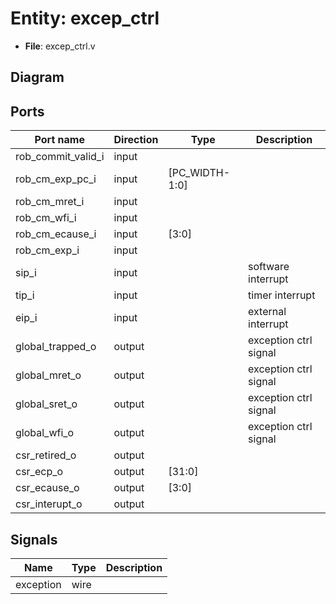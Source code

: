 # Entity: excep_ctrl 

- **File**: excep_ctrl.v
## Diagram

## Ports

| Port name          | Direction | Type           | Description |
| ------------------ | --------- | -------------- | ----------- |
| rob_commit_valid_i | input     |                |             |
| rob_cm_exp_pc_i    | input     | [PC_WIDTH-1:0] |             |
| rob_cm_mret_i      | input     |                |             |
| rob_cm_wfi_i       | input     |                |             |
| rob_cm_ecause_i    | input     | [3:0]          |             |
| rob_cm_exp_i       | input     |                |             |
| sip_i              | input     |                |  software interrupt           |
| tip_i              | input     |                |  timer interrupt           |
| eip_i              | input     |                |  external interrupt           |
| global_trapped_o   | output    |                |  exception ctrl signal           |
| global_mret_o      | output    |                |  exception ctrl signal           |
| global_sret_o      | output    |                |  exception ctrl signal           |
| global_wfi_o       | output    |                |  exception ctrl signal           |
| csr_retired_o      | output    |                |             |
| csr_ecp_o          | output    | [31:0]         |             |
| csr_ecause_o       | output    | [3:0]          |             |
| csr_interupt_o     | output    |                |             |
## Signals

| Name      | Type | Description |
| --------- | ---- | ----------- |
| exception | wire |             |
